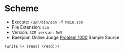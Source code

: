 # Scheme

* Execute: `/usr/bin/scm -f Main.scm`
* File Extension: `scm`
* Version: `SCM version 5e5`
* Baekjoon Online Judge [Problem 1000](https://www.acmicpc.net/problem/1000) Sample Source
````
(write (+ (read) (read)))
````


